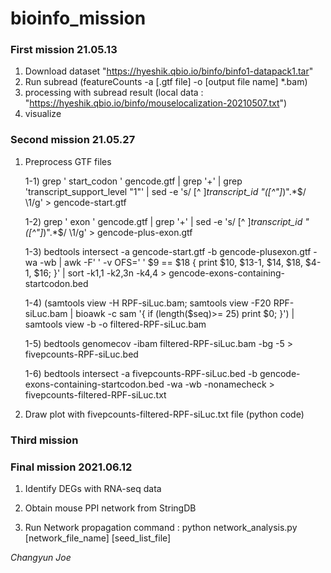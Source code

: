 # bioinfo_mission
### First mission 21.05.13 
1) Download dataset "https://hyeshik.qbio.io/binfo/binfo1-datapack1.tar"
2) Run subread (featureCounts -a [.gtf file] -o [output file name] *.bam)
3) processing with subread result (local data : "https://hyeshik.qbio.io/binfo/mouselocalization-20210507.txt")
4) visualize 

### Second mission 21.05.27
1) Preprocess GTF files

   1-1) grep '	start_codon	' gencode.gtf | grep '+' | grep 'transcript_support_level "1"' | 
        sed -e 's/	[^ ]*transcript_id "\([^"]*\)".*$/	\1/g' > gencode-start.gtf

   1-2) grep '	exon	' gencode.gtf | grep '+' | 
        sed -e 's/ [^ ]*transcript_id "\([^"]*\)".*$/ \1/g' > gencode-plus-exon.gtf

   1-3) bedtools intersect -a gencode-start.gtf -b gencode-plusexon.gtf -wa -wb | 
        awk -F'	' -v OFS='	' $9 == $18 { print $10, $13-1, $14, $18, $4-1, $16; }' | 
        sort -k1,1 -k2,3n -k4,4 > gencode-exons-containing-startcodon.bed

   1-4) (samtools view -H RPF-siLuc.bam; samtools view -F20 RPF-siLuc.bam | bioawk -c sam '{ if (length($seq)>= 25) print $0; }') | 
        samtools view -b -o filtered-RPF-siLuc.bam

   1-5) bedtools genomecov -ibam filtered-RPF-siLuc.bam -bg -5 > fivepcounts-RPF-siLuc.bed

   1-6) bedtools intersect -a fivepcounts-RPF-siLuc.bed -b gencode-exons-containing-startcodon.bed -wa -wb -nonamecheck 
        > fivepcounts-filtered-RPF-siLuc.txt

2) Draw plot with fivepcounts-filtered-RPF-siLuc.txt file (python code)


### Third mission


### Final mission 2021.06.12
1) Identify DEGs with RNA-seq data

2) Obtain mouse PPI network from StringDB

3) Run Network propagation
   command : python network_analysis.py [network_file_name] [seed_list_file]

_Changyun Joe_
